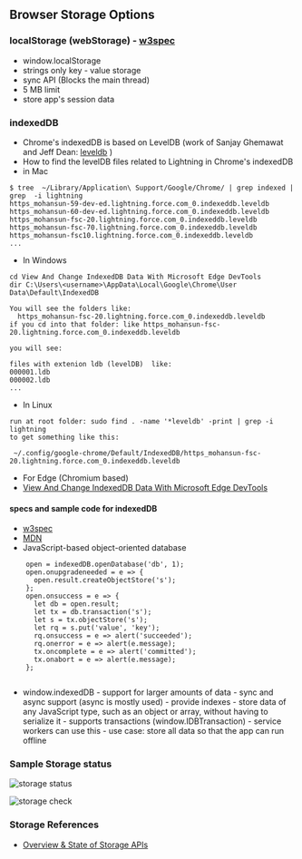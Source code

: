 ## Browser Storage Options 

### localStorage (webStorage) - [w3spec](https://www.w3.org/TR/webstorage/)
- window.localStorage
- strings only key - value storage
- sync API (Blocks the main thread)
- 5 MB limit
- store app's session data

### indexedDB

- Chrome's indexedDB is based on LevelDB (work of Sanjay Ghemawat and Jeff Dean: [leveldb](https://github.com/google/leveldb) )
- How to find the levelDB files related to Lightning in Chrome's indexedDB 
- in Mac
```
$ tree  ~/Library/Application\ Support/Google/Chrome/ | grep indexed | grep  -i lightning
https_mohansun-59-dev-ed.lightning.force.com_0.indexeddb.leveldb
https_mohansun-60-dev-ed.lightning.force.com_0.indexeddb.leveldb
https_mohansun-fsc-20.lightning.force.com_0.indexeddb.leveldb
https_mohansun-fsc-70.lightning.force.com_0.indexeddb.leveldb
https_mohansun-fsc10.lightning.force.com_0.indexeddb.leveldb
...

```
- In Windows
```
cd View And Change IndexedDB Data With Microsoft Edge DevTools
dir C:\Users\<username>\AppData\Local\Google\Chrome\User Data\Default\IndexedDB

You will see the folders like:
  https_mohansun-fsc-20.lightning.force.com_0.indexeddb.leveldb
if you cd into that folder: like https_mohansun-fsc-20.lightning.force.com_0.indexeddb.leveldb

you will see:

files with extenion ldb (levelDB)  like:
000001.ldb
000002.ldb
...

```
- In Linux
```
run at root folder: sudo find . -name '*leveldb' -print | grep -i lightning
to get something like this:

 ~/.config/google-chrome/Default/IndexedDB/https_mohansun-fsc-20.lightning.force.com_0.indexeddb.leveldb

```

- For Edge (Chromium based)
- [View And Change IndexedDB Data With Microsoft Edge DevTools](https://docs.microsoft.com/en-us/microsoft-edge/devtools-guide-chromium/storage/indexeddb)

#### specs and sample code for indexedDB

- [w3spec](https://www.w3.org/TR/IndexedDB/)
- [MDN](https://developer.mozilla.org/en-US/docs/Web/API/IndexedDB_API)
- JavaScript-based object-oriented database 

```
    open = indexedDB.openDatabase('db', 1);
    open.onupgradeneeded = e => {
      open.result.createObjectStore('s');
    };
    open.onsuccess = e => {
      let db = open.result;
      let tx = db.transaction('s');
      let s = tx.objectStore('s');
      let rq = s.put('value', 'key');
      rq.onsuccess = e => alert('succeeded');
      rq.onerror = e => alert(e.message);
      tx.oncomplete = e => alert('committed');
      tx.onabort = e => alert(e.message);
    };


```

   - window.indexedDB
    - support for larger amounts of data 
    - sync and async support (async is mostly used)
    - provide indexes
    - store data of any JavaScript type, such as an object or array, without having to serialize it
    - supports transactions (window.IDBTransaction)
    - service workers can use this
    - use case: store all data so that the app can run offline  

### Sample Storage status

![storage status](img/indexedDB-Storage.png)

![storage check](img/lex-idb-1.png )


### Storage References
- [Overview & State of Storage APIs](https://docs.google.com/presentation/d/11CJnf77N45qPFAhASwnfRNeEMJfR-E_x05v1Z6Rh5HA/edit#slide=id.g146417e51d_0_103)
 

